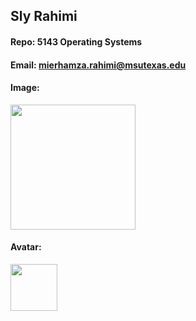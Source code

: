 ## Sly Rahimi

#### Repo: 5143 Operating Systems

#### Email: mierhamza.rahimi@msutexas.edu

#### Image:

<img src="https://imgur.com/a/some-guy-s1MeE3z" width="200">

#### Avatar:

<img src="https://imgur.com/a/some-guy-s1MeE3z" width="75">
